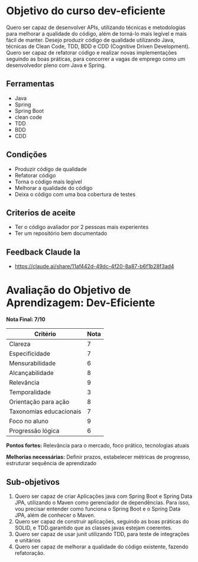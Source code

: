 # Objetivo do curso dev-eficiente

Quero ser capaz de desenvolver APIs, utilizando técnicas e metodologias para melhorar a qualidade do código, além de torná-lo mais legível e mais fácil de manter. Desejo produzir código de qualidade utilizando Java, técnicas de Clean Code, TDD, BDD e CDD (Cognitive Driven Development). Quero ser capaz de refatorar código e realizar novas implementações seguindo as boas práticas, para concorrer a vagas de emprego como um desenvolvedor pleno com Java e Spring.

## Ferramentas

- Java
- Spring
- Spring Boot
- clean code
- TDD
- BDD
- CDD

## Condições

- Produzir código de qualidade
- Refatorar código
- Torna o código mais legível
- Melhorar a qualidade do código
- Deixa o código com uma boa cobertura de testes

## Criterios de aceite

- Ter o código avaliador por 2 pessoas mais experientes
- Ter um repositório bem documentado




## Feedback Claude Ia

- https://claude.ai/share/11af442d-49dc-4f20-8a87-b6f1b28f3ad4

# Avaliação do Objetivo de Aprendizagem: Dev-Eficiente

**Nota Final: 7/10**

| Critério | Nota |
|----------|------|
| Clareza | 7 |
| Especificidade | 7 |
| Mensurabilidade | 6 |
| Alcançabilidade | 8 |
| Relevância | 9 |
| Temporalidade | 3 |
| Orientação para ação | 8 |
| Taxonomias educacionais | 7 |
| Foco no aluno | 9 |
| Progressão lógica | 6 |

**Pontos fortes:** Relevância para o mercado, foco prático, tecnologias atuais

**Melhorias necessárias:** Definir prazos, estabelecer métricas de progresso, estruturar sequência de aprendizado


## Sub-objetivos

1. Quero ser capaz de criar Aplicações java com Spring Boot e Spring Data JPA, utilizando o Maven como gerenciador de dependências. Para isso, vou precisar entender como funciona o Spring Boot e o Spring Data JPA, além de conhecer o Maven.
2. Quero ser capaz de construir aplicações, seguindo as boas práticas do SOLID, e TDD.garantido que as classes javas estejam coerentes.
3. Quero ser capaz de usar junit utilizando TDD, para teste de integrações e unitários
4. Quero ser capaz de melhorar a qualidade do código existente, fazendo refatoração.
